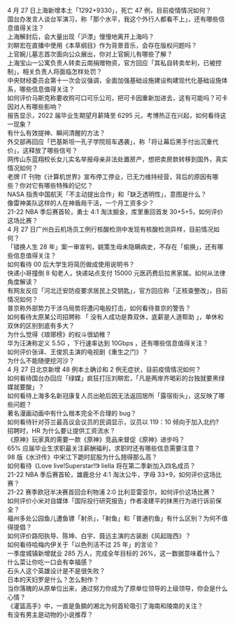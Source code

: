 4 月 27 日上海新增本土「1292+9330」，死亡 47 例，目前疫情情况如何？  
国台办发言人谈台军演习，称「那个水平，我这个外行人都看不上」，还有哪些信息值得关注？  
上海解封后，会大量出现「沪漂」慢慢地离开上海吗？  
刘畊宏在直播中使用《本草纲目》作为背景音乐，会存在版权问题吗？  
上官婉儿墓志首次面向公众展出，你对上官婉儿有哪些了解？  
上海宝山一公寓负责人转卖云南捐赠物资，官方回应「其私自转卖牟利，已被控制」，相关负责人将面临怎样处罚？  
中央财经委员会第十一次会议强调，全面加强基础设施建设构建现代化基础设施体系，哪些信息值得关注？  
如何评价马斯克称要收购可口可乐公司，把可卡因重新加进去，这有可能吗？可卡因对人有哪些影响？  
报告显示，2022 届毕业生期望月薪降至 6295 元，考博热正在兴起，如何看待这一现象？  
有什么有效提神、瞬间清醒的方法？  
外交部再回应「巴基斯坦一孔子学院班车遇袭」，称「将让幕后黑手付出沉重代价」，这释放了哪些信号？  
网传山东蓝翔校长女儿实名举报母亲非法处置房产，想把卖房款转移到国外，真实情况如何？  
老牌 IT 刊物《计算机世界》宣布停工停业，已无力维持经营，背后的原因有哪些？你对它有哪些特殊的记忆？  
NASA 指责中国航天「不主动提出合作」和「缺乏透明性」，意图是什么？  
像雷神美队这样的人在神盾局干活，一个月工资多少？  
21-22 NBA 季后赛首轮，勇士 4:1 淘汰掘金，库里重回首发 30+5+5，如何评价这场比赛？  
4 月 27 日广州白云机场员工例行核酸检测中发现有核酸检测异样，目前情况如何？  
「错换人生 28 年」案一审宣判，姚策生母未隐瞒病史，不存在「偷换」，还有哪些信息值得关注？  
如何看待 00 后大学生将简历做成使用说明书？  
快递小哥撞倒 8 旬老人，快递站点支付 15000 元医药费后拉黑家属。如何从法律角度解读？  
有网友反应「河北迁安防疫要求居民上交钥匙」，官方回应称「正核查整改」，目前情况如何？  
普京称外部势力干涉乌局势将遭闪电般打击，如何看待普京的警告？  
如何看待太原某公司招聘称 「 没有人成功是靠双休，底薪是人道帮助 」，单休和双休的区别到底有多大？  
为什么觉得《琅琊榜》的权斗很幼稚？  
华为汪涛称定义 5.5G ，下行速率达到 10Gbps ，还有哪些信息值得关注？  
如何评价张译、王俊凯主演的电视剧《重生之门》？  
为什么不能随便挖河沙？  
4 月 27 日北京新增 48 例本土确诊和 2 例无症状，目前疫情情况如何？  
如何看待国台办回应「绿媒」疯狂打压刘畊宏，「凡是两岸齐喝彩的台独就要黑绿媒就要酸」？  
如何看待上海多名新冠康复人员出舱后因无法返回居所「露宿街头」，这反映了哪些问题？  
著名漫画动画中有什么根本完全不合理的 bug？  
如何看待针对芬兰最高议会议员的民调显示，议员以 119：10 倾向于加入北约?  
招聘时，HR 为什么要让提供工资流水？  
《原神》玩家真的需要一款《原神》竞品来督促《原神》进步吗？  
65% 应届毕业生求职最关注薪酬福利，求职时还有哪些信息需要注意？  
98 版《水浒传》中宋江下跪时屁股为什么翘得那么高？  
如何看待《Love live!Superstar!!》 liella 将在第二季新加入四名成员？  
21-22 NBA 季后赛首轮，雄鹿总分 4:1 淘汰公牛，字母 33+9，如何评价这场比赛？  
21-22 赛季欧冠半决赛首回合利物浦 2:0 比利亚雷亚尔，如何评价这场比赛？  
如何评价小米对自媒体「国际投行研究报告」作者凌建平的抹黑行为进行诉前保全？  
福州多处公园鱼儿遭鱼镖「射杀」，「射鱼」和「普通钓鱼」有什么区别？为何不值得提倡？  
如何评价路阳执导、陈坤、白宇、聂远主演的古装剧《风起陇西》？  
如何看待哈梅内伊关于「以色列活不过 25 年」的言论？  
一季度城镇新增就业 285 万人，完成全年目标的 26%，这一数据意味着什么？  
什么菜让你吃一口会有幸福感？  
石头人这个英雄设计是不是很失败？  
日本的天妇罗是什么？怎么制作？  
当你落魄的从原单位出来，通过努力你成为了原单位领导的上级领导，你会是什么心情？  
《灌篮高手》中，一直是鱼腩的湘北为何首轮吸引了海南和陵南的关注？  
有没有男主是动物的小说推荐？  
